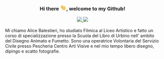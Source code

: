 <div align="center">
     <h3> Hi there <img src="https://github.com/ABSphreak/ABSphreak/blob/master/gifs/Hi.gif" width="20px">, welcome to my Github! </h3> 
    <a href="https://github.com/r0s4dip3sar0">
        <img height="180em" src="https://github-readme-stats.vercel.app/api?username=r0s4dip3sar0&theme=onedark&show_icons=true"/>
        <img height="180em" src="https://github-readme-stats.vercel.app/api/top-langs/?username=r0s4dip3sar0&theme=onedark&layout=compact&hide=jupyter%20notebook&card_width=230em"/>
    </a>
</div>

<br>

</pre>
Mi chiamo Alice Balestieri,  
ho studiato Filmica al Liceo Artistico e fatto un corso di specializzazione presso la Scuola del Libro di Urbino  
nell' ambito del Disegno Animato e Fumetto. Sono una operatrice Volontaria del Servizio Civile presso  
Pescheria Centro Arti Visive e nel mio tempo libero disegno, dipingo e scatto fotografie.  
</pre>
